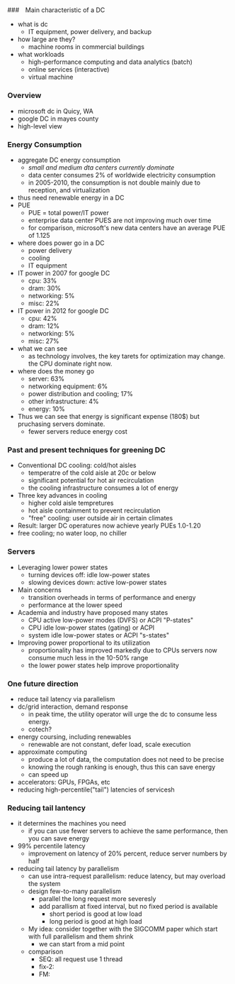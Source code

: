 ## 

###　Main characteristic of a DC
- what is dc
  - IT equipment, power delivery, and backup
- how large are they?
  - machine rooms in commercial buildings
- what workloads
  - high-performance computing and data analytics (batch)
  - online services (interactive)
  - virtual machine

### Overview
- microsoft dc in Quicy, WA
- google DC in mayes county
- high-level view

### Energy Consumption
- aggregate DC energy consumption
  - *small and medium dta centers currently dominate* 
  - data center consumes 2% of worldwide electricity consumption
  - in 2005-2010, the consumption is not double mainly due to reception, and virtualization
- thus need renewable energy in a DC
- PUE
  - PUE = total power/IT power
  - enterprise data center PUES are not improving much over time
  - for comparison, microsoft's new data centers have an average PUE of 1.125
- where does power go in a DC
  - power delivery
  - cooling
  - IT equipment
- IT power in 2007 for google DC
  - cpu: 33%
  - dram: 30%
  - networking: 5%
  - misc: 22%
- IT power in 2012 for google DC
  - cpu: 42%
  - dram: 12%
  - networking: 5%
  - misc: 27%
- what we can see
  - as technology involves, the key tarets for optimization may change. the CPU dominate right now.
- where does the money go
  - server: 63%
  - networking equipment: 6%
  - power distribution and cooling; 17%
  - other infrastructure: 4%
  - energy: 10%
- Thus we can see that energy is significant expense (180$) but pruchasing servers dominate.
  - fewer servers reduce energy cost

### Past and present techniques for greening DC
- Conventional DC cooling: cold/hot aisles
  - temperatre of the cold aisle at 20c or below
  - significant potential for hot air recirculation
  - the cooling infrastructure consumes a lot of energy
- Three key advances in cooling
  - higher cold aisle tempretures
  - hot aisle containment to prevent recirculation
  - "free" cooling: user outside air in certain climates
- Result: larger DC operatures now achieve yearly PUEs 1.0-1.20
- free cooling; no water loop, no chiller

### Servers
- Leveraging lower power states
  - turning devices off: idle low-power states
  - slowing devices down: active low-power states
- Main concerns
  - transition overheads in terms of performance and energy
  - performance at the lower speed
- Academia and industry have proposed many states
  - CPU active low-power modes (DVFS) or ACPI "P-states"
  - CPU idle low-power states (gating) or ACPI
  - system idle low-power states or ACPI "s-states"
- Improving power proportional to its utilization
  - proportionality has improved markedly due to CPUs servers now consume much less in the 10-50% range
  - the lower power states help improve proportionality

### One future direction
- reduce tail latency via parallelism
- dc/grid interaction, demand response
  - in peak time, the utility operator will urge the dc to consume less energy. 
  - cotech?
- energy coursing, including renewables
  - renewable are not constant, defer load, scale execution
- approximate computing
  - produce a lot of data, the computation does not need to be precise
  - knowing the rough ranking is enough, thus this can save energy
  - can speed up 
- accelerators: GPUs, FPGAs, etc
- reducing high-percentile("tail") latencies of servicesh

### Reducing tail lantency
- it determines the machines you need
  - if you can use fewer servers to achieve the same performance, then you can save energy
- 99% percentile latency
  - improvement on latency of 20% percent, reduce server numbers by half
- reducing tail latency by parallelism
  - can use intra-request parallelism: reduce latency, but may overload the system
  - design few-to-many parallelism
    - parallel the long request more severesly
    - add parallism at fixed interval, but no fixed period is available
      - short period is good at low load
      - long period is good at high load
  - My idea: consider together with the SIGCOMM paper which start with full parallelism and them shrink
    - we can start from a mid point
  - comparison
    - SEQ: all request use 1 thread
    - fix-2:
    - FM: 
